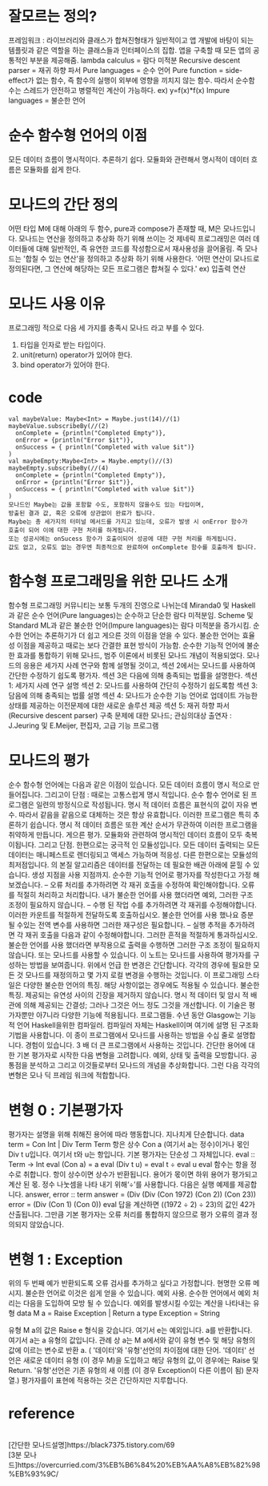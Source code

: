 # 잘모르는 정의?
프레임워크 : 라이브러리와 클래스가 합쳐진형태가 일반적이고 
앱 개발에 바탕이 되는 템플릿과 같은 역할을 하는 클래스들과 인터페이스의 집합.
앱을 구축할 때 모든 앱의 공통적인 부분을 제공해줌.
lambda calculus = 람다 미적분
Recursive descent parser = 재귀 하향 파서
Pure languages = 순수 언어
Pure function = side-effect가 없는 함수, 즉 함수의 실행이 외부에 영향을 끼치지 않는 함수.
따라서 순수함수는 스레드가 안전하고 병렬적인 계산이 가능하다.
ex) y=f(x)*f(x)
Impure languages = 불순한 언어

# 순수 함수형 언어의 이점
모든 데이터 흐름이 명시적이다. 추론하기 쉽다. 모듈화와 관련해서 명시적이 데이터 흐름은 모듈화를 쉽게 한다.

# 모나드의 간단 정의
어떤 타입 M에 대해 아래의 두 함수, pure과 compose가 존재할 때, M은 모나드입니다.
모나드는 연산을 정의하고 추상화 하기 위해 쓰이는 것
제네릭 프로그래밍은 여러 데이터들에 대해 일반적인, 즉 유연한 코드를 작성함으로서 재사용성을 끌어올림.
즉 모나드는 '합칠 수 있는 연산'을 정의하고 추상화 하기 위해 사용한다.
'어떤 연산이 모나드로 정의된다면, 그 연산에 해당하는 모든 프로그램은 합쳐질 수 있다.'
ex) 입출력 연산 

# 모나드 사용 이유
프로그래밍 적으로 다음 세 가지를 충족시 모나드 라고 부를 수 있다.
1. 타입을 인자로 받는 타입이다.
2. unit(return) operator가 있어야 한다.
3. bind operator가 있어야 한다.

# code
```
val maybeValue: Maybe<Int> = Maybe.just(14)//(1)
maybeValue.subscribeBy(//(2)
  onComplete = {println("Completed Empty")},
  onError = {println("Error $it")},
  onSuccess = { println("Completed with value $it")}
)
val maybeEmpty:Maybe<Int> = Maybe.empty()//(3)
maybeEmpty.subscribeBy(//(4)
  onComplete = {println("Completed Empty")},
  onError = {println("Error $it")},
  onSuccess = { println("Completed with value $it")}
)
모나드인 Maybe는 값을 포함할 수도, 포함하지 않을수도 있는 타입이며, 
방출된 결과 값, 혹은 오류에 상관없이 완료가 됩니다. 
Maybe는 총 세가지의 터미널 메서드를 가지고 있는데, 오류가 발생 시 onError 함수가 
호출이 되어 이에 대한 구현 처리를 하게됩니다. 
또는 성공시에는 onSucess 함수가 호출이되어 성공에 대한 구현 처리를 하게됩니다. 
값도 없고, 오류도 없는 경우엔 최종적으로 완료하여 onComplete 함수를 호출하게 됩니다.
```


# 함수형 프로그래밍을 위한 모나드 소개
함수형 프로그래밍 커뮤니티는 보통 두개의 진영으로 나뉘는데 Miranda0 및
Haskell과 같은 순수 언어(Pure languages)는 순수하고 단순한 람다 미적분임.
Scheme 및 Standard ML과 같은 불순한 언어(Impure languages)는 람다 미적분을 증가시킴.
순수한 언어는 추론하기가 더 쉽고 게으른 것의 이점을 얻을 수 있다.
불순한 언어는 효율성 이점을 제공하고 때로는 보다 간결한 표현 방식이 가능함.
순수한 기능적 언어에 불순한 효과를 통합하기 위해 모나드, 범주 이론에서 비롯된
모나드 개념이 적용되었다.
모나드의 응용은 세가지 사례 연구와 함께 설명될 것이고, 섹션 2에서는 모나드를 사용하여
간단한 수정하기 쉽도록 평가자. 섹션 3은 다음에 의해 충족되는 법률을 설명한다.
섹션 1: 세가지 사례 연구 설명
섹션 2: 모나드를 사용하여 간단히 수정하기 쉽도록함
섹션 3: 담음에 의해 충족되는 법률 설명
섹션 4: 모나드가 순수한 기능 언어로 업데이트 가능한 상태를 제공하는 이전문제에 대한 새로운 솔루션 제공
섹션 5: 재귀 하향 파서(Recursive descent parser) 구축 문제에 대한 모나드; 관심의대상
출연자 : J.Jeuring 및 E.Meijer, 편집자, 고급 기능 프로그램

# 모나드의 평가
순수 함수형 언어에는 다음과 같은 이점이 있습니다. 모든 데이터 흐름이 명시 적으로 만들어집니다.
그리고이 단점 : 때로는 고통스럽게 명시 적입니다.
순수 함수 언어로 된 프로그램은 일련의 방정식으로 작성됩니다.
명시 적 데이터 흐름은 표현식의 값이
자유 변수. 따라서 같음을 같음으로 대체하는 것은 항상 유효합니다.
이러한 프로그램은 특히 추론하기 쉽습니다. 명시 적 데이터 흐름은 또한
계산 순서가 무관하여 이러한 프로그램을 취약하게 만듭니다.
게으른 평가.
모듈화와 관련하여 명시적인 데이터 흐름이 모두 축복이됩니다.
그리고 단점. 한편으로는 궁극적 인 모듈성입니다. 모든 데이터
출력되는 모든 데이터는 매니페스트로 렌더링되고 액세스 가능하며
적응성. 다른 한편으로는 모듈성의 최저점입니다. 의 본질
알고리즘은 데이터를 전달하는 데 필요한 배관 아래에 묻힐 수 있습니다.
생성 지점을 사용 지점까지.
순수한 기능적 언어로 평가자를 작성한다고 가정 해 보겠습니다.
– 오류 처리를 추가하려면 각 재귀 호출을 수정하여 확인해야합니다.
오류를 적절히 처리하고 처리합니다. 내가 불순한 언어를 사용 했더라면
예외, 그러한 구조 조정이 필요하지 않습니다.
– 수행 된 작업 수를 추가하려면 각 재귀를 수정해야합니다.
이러한 카운트를 적절하게 전달하도록 호출하십시오. 불순한 언어를 사용 했나요
증분 될 수있는 전역 변수를 사용하면 그러한 재구성은
필요합니다.
– 실행 추적을 추가하려면 각 재귀 호출을 다음과 같이 수정해야합니다.
그러한 흔적을 적절하게 통과하십시오. 불순한 언어를 사용 했더라면
부작용으로 출력을 수행하면 그러한 구조 조정이 필요하지 않습니다.
또는 모나드를 사용할 수 있습니다.
이 노트는 모나드를 사용하여 평가자를 구성하는 방법을 보여줍니다.
위에서 언급 한 변경은 간단합니다. 각각의 경우에 필요한 모든 것
모나드를 재정의하고 몇 가지 로컬 변경을 수행하는 것입니다.
이 프로그래밍 스타일은 다양한
불순한 언어의 특징. 해당 사항이없는 경우에도 적용될 수 있습니다.
불순한 특징. 제공되는 유연성 사이의 긴장을 제거하지 않습니다.
명시 적 데이터 및 암시 적 배관에 의해 제공되는 간결성; 그러나 그것은 어느 정도 그것을 개선합니다.
이 기술은 평가자뿐만 아7니라 다양한 기능에 적용됩니다.
프로그램들. 수년 동안 Glasgow는
기능적 언어 Haskell을위한 컴파일러. 컴파일러 자체는
Haskell이며 여기에 설명 된 구조화 기법을 사용합니다. 이 종이
프로그램에서 모나드를 사용하는 방법을 수십 줄로 설명합니다. 경험이 있습니다.
3 배 더 큰 프로그램에서 사용하는 것입니다.
간단한 용어에 대한 기본 평가자로 시작한 다음 변형을 고려합니다.
예외, 상태 및 출력을 모방합니다. 공통점을 분석하고
그리고 이것들로부터 모나드의 개념을 추상화합니다. 그런 다음 각각의
변형은 모나 딕 프레임 워크에 적합합니다.

# 변형 0 : 기본평가자 
평가자는 설명을 위해 취해진 용어에 따라 행동합니다.
지나치게 단순합니다.
data term = Con Int | Div Term Term
항은 상수 Con a (여기서 a는 정수)이거나 몫인 Div t u입니다.
여기서 t와 u는 항입니다.
기본 평가자는 단순성 그 자체입니다.
eval :: Term → Int
eval (Con a) = a
eval (Div t u) = eval t ÷ eval u
eval 함수는 항을 정수로 취합니다. 항이 상수이면
상수가 반환됩니다. 용어가 몫이면 하위 용어가 평가되고
계산 된 몫. 정수 나눗셈을 나타 내기 위해‘÷’를 사용합니다.
다음은 실행 예제를 제공합니다.
answer, error :: term
answer = (Div (Div (Con 1972) (Con 2)) (Con 23))
error = (Div (Con 1) (Con 0))
eval 답을 계산하면 ((1972 ÷ 2) ÷ 23)의 값인 42가 산출됩니다. 그만큼
기본 평가자는 오류 처리를 통합하지 않으므로 평가 오류의 결과
정의되지 않았습니다.

# 변형 1 : Exception
위의 두 번째 예가 반환되도록 오류 검사를 추가하고 싶다고 가정합니다.
현명한 오류 메시지. 불순한 언어로 이것은 쉽게 얻을 수 있습니다.
예외 사용.
순수한 언어에서 예외 처리는 다음을 도입하여 모방 될 수 있습니다.
예외를 발생시킬 수있는 계산을 나타내는 유형
data M a = Raise Exception | Return a
type Exception = String

유형 M a의 값은 Raise e 형식을 갖습니다. 여기서 e는 예외입니다.
a를 반환합니다. 여기서 a는 a 유형의 값입니다. 관례 상 a는
M a에서와 같이 유형 변수 및 해당 유형의 값에 이르는 변수로
반환 a.
( '데이터'와 '유형'선언의 차이점에 대한 단어. '데이터'
선언은 새로운 데이터 유형 (이 경우 M)을 도입하고
해당 유형의 값,이 경우에는 Raise 및 Return. '유형'선언은
기존 유형의 새 이름 (이 경우 Exception이 다른 이름이 됨)
문자열.)
평가자를이 표현에 적용하는 것은 간단하지만 지루합니다.

# reference
<br>
[간단한 모나드설명]https://black7375.tistory.com/69
<br>
[3분 모나드]https://overcurried.com/3%EB%B6%84%20%EB%AA%A8%EB%82%98%EB%93%9C/